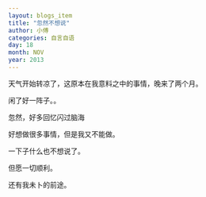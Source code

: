 ```yaml
---
layout: blogs_item
title: "忽然不想说"
author: 小傅
categories: 自言自语
day: 18
month: NOV
year: 2013
---
```




天气开始转凉了，这原本在我意料之中的事情，晚来了两个月。

闲了好一阵子。。

 
忽然，好多回忆闪过脑海

好想做很多事情，但是我又不能做。

一下子什么也不想说了。

但愿一切顺利。

还有我未卜的前途。
